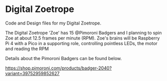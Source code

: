# Digital Zoetrope
Code and Design files for my Digital Zoetrope.

The Digital Zoetrope 'Zoe' has 15 @Pimoroni Badgers and I planning to spin Zoe at about 12.5 frames per minute (RPM).
Zoe's brains will be Raspberry Pi 4 with a Pico in a supporting role, controlling pointless LEDs, the motor and reading the RPM

Details about the Pimoroni Badgers can be found below.

https://shop.pimoroni.com/products/badger-2040?variant=39752959852627
